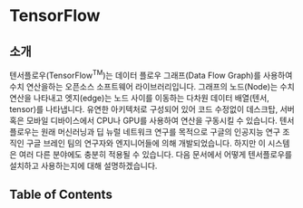 # TensorFlow

## 소개
텐서플로우(TensorFlow<sup>TM</sup>)는 데이터 플로우 그래프(Data Flow Graph)를 사용하여 수치 연산을하는 오픈소스 소프트웨어 라이브러리입니다. 그래프의 노드(Node)는 수치 연산을 나타내고 엣지(edge)는 노드 사이를 이동하는 다차원 데이터 배열(텐서, tensor)를 나타냅니다. 유연한 아키텍처로 구성되어 있어 코드 수정없이 데스크탑, 서버 혹은 모바일 디바이스에서 CPU나 GPU를 사용하여 연산을 구동시킬 수 있습니다. 텐서플로우는 원래 머신러닝과 딥 뉴럴 네트워크 연구를 목적으로 구글의 인공지능 연구 조직인 구글 브레인 팀의 연구자와 엔지니어들에 의해 개발되었습니다. 하지만 이 시스템은 여러 다른 분야에도 충분히 적용될 수 있습니다. 다음 문서에서 어떻게 텐서플로우를 설치하고 사용하는지에 대해 설명하겠습니다.

## Table of Contents

